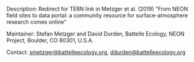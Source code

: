 Description: Redirect for TERN link in Metzger et al. (2019) "From NEON field sites to data portal: a community resource for surface-atmosphere research comes online"

Maintainer: Stefan Metzger and David Durden, Battelle Ecology, NEON Project, Boulder, CO 80301, U.S.A.

Contact: smetzger@battelleecology.org, ddurden@battelleecology.org
